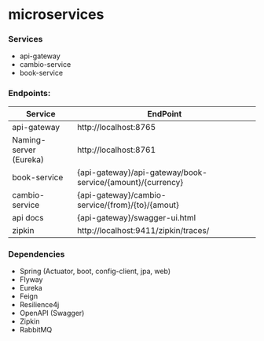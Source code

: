 # microservices

### Services
* api-gateway
* cambio-service
* book-service

### Endpoints:
| Service                | EndPoint                                                   |
|------------------------|------------------------------------------------------------|
| api-gateway            | http://localhost:8765                                      |
| Naming-server (Eureka) | http://localhost:8761                                      |
| book-service           | {api-gateway}/api-gateway/book-service/{amount}/{currency} |
| cambio-service         | {api-gateway}/cambio-service/{from}/{to}/{amout}           |
| api docs               | {api-gateway}/swagger-ui.html                              |
| zipkin                 | http://localhost:9411/zipkin/traces/                       |


### Dependencies
* Spring (Actuator, boot, config-client, jpa, web)
* Flyway
* Eureka
* Feign
* Resilience4j
* OpenAPI (Swagger)
* Zipkin
* RabbitMQ
